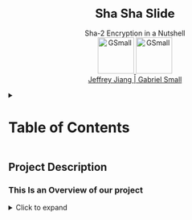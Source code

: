 <p align="center">
<font size="5">
  <h3 align="center" >Sha Sha Slide</h3>
</font>  
  <p align="center">
    Sha-2 Encryption in a Nutshell
    <br>
    <a href="https://tryhackme.com/p/Jeffrey.J">
    <img src="https://i.imgur.com/dODfC6z.gif"  alt="GSmall" width=72 height=72>
    </a>
    <a href="https://tryhackme.com/p/GSmall">
    <img src="https://tryhackme-images.s3.amazonaws.com/user-avatars/c31ea6bfbcc1fa28101976dced850e48.png"  alt="GSmall" width=72 height=72>
    <br>
    </a>
      <a href="https://tryhackme.com/p/Jeffrey.J">
        Jeffrey Jiang </a>
        <a href="https://tryhackme.com/p/GSmall">
          | Gabriel Small</a>
    </a>
  </p>
</p>

<details>

<summary > <h1>  Table of Contents </h1> </summary>

>- [Project Description](#project-description)
>- [Homework](homework.md)
>- [Presentation](presentation.md)

</details>

## Project Description

### This Is an Overview of our project

<details>
<summary>Click to expand</summary>
For this project we have created multiple sha-2 hashes ranging from 224-512. 
In class we will give a lesson on sha-2, and challenge them to crack that hash.

</details>  
